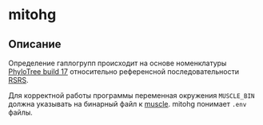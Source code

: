 # mitohg

## Описание

Определение гаплогрупп происходит на основе номенклатуры [PhyloTree build 17](http://www.phylotree.org) относительно референсной последовательности [RSRS](http://www.phylotree.org/resources/RSRS.fasta).

Для корректной работы программы переменная окружения `MUSCLE_BIN` должна указывать на бинарный файл к [muscle](http://drive5.com/muscle/downloads.htm). mitohg понимает `.env` файлы.
